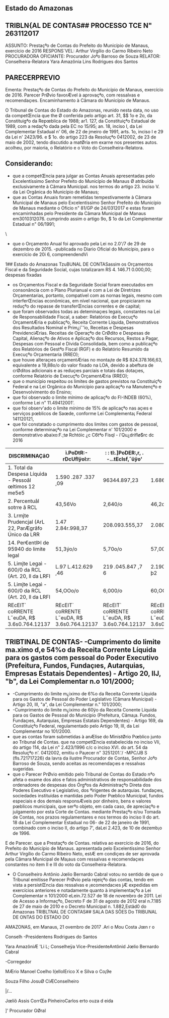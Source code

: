 
## Estado  do Amazonas

## TRIBLN{AL  DE CONTAS## PROCESSO  TCE N" 263112017

ASSUNTO: Prestaçªo  de Contas  do Prefeito do Município  de Manaus, exercício de 2016 RESPONS`VEL: Arthur Virgílio  do Carmo Ribeiro Neto PROCURADORA OFICIANTE: Procurador Joªo  Barroso de Souza RELATOR:  Conselheira-Relatora  Yara Amazônia Lins Rodrigues  dos Santos

## PARECERPREVIO

Ementa:  Prestaçªo  de Contas do Prefeito do Município de Manaus, exercício de 2016. Parecer PrØvio favorÆvel  à aprovaçªo,  com ressalvas e recomendaçıes.  Encaminhamento  à Câmara  do Município de Manaus.

O Tribunal de Contas do Estado do Amazonas, reunido nesta data, no uso da competŒncia que the Ø conferida pelo artigo art. 31,  $$  1o e 2o, da Constituigªo  da Repœblica  de 1988; ar1. 127, da Constituiçªo Estadual de 1989, com a redaçªo  dada pela  EC no 15/95; an. 18, inciso I, da Lei Complementar  Estadual n' 06, de 22 de jmeiro  de 1991,  arts. 1o, inciso I e 29 da Lei n' 2423/96. e  $  1o. do artigo 223 da Resoluçªo  0412002, de 23 de maio de 2002, tendo discutido a matØria  em exarne nos presentes  autos. acolheu,  por maioria, o Relatório  e o Voto do Conselheira-Relatora.

## Considerando:

- que a competŒncia  para julgar as Contas Anuais  apresentadas pelo Excelentíssimo Senhor Prefeito do Município de Manaus Ø  atribuída exclusivamente à Câmara Municipal.  nos termos do artigo 23. inciso V. da Lei Orgânica do Município  de Manaus;
- que as Contas  Anuais foram remetidas  tempestivamente  à Câmara  Municipal  de Manaus pelo Excelentíssimo Senhor Prefeito do Município de Manaus mediante  o Oficio  n" 81/GP  de 24/0312017  e estas foram encaminhadas  pelo Presidente  da Câmara  Municipal de Manaus  em3010312076.  cumprindo assim  o artigo 9o,  $  1o da Lei Complementar  Estadual n" 06/1991;

\

- que o Orçamento Anual foi aprovado pela Lei no 2.0'/7 de 29 de dezembro de 2015. -publicada  no Diario Oficial do Município,  para o exercício de 20i 6, compreendendVi

1## Estado  do Amazonas TzuBUNAL DE CONTASassim os Orçamentos  Fiscal e da Seguridade  Social, cujas totalizaram RS 4. 146.71 0.000,00; despesas fixadas

- os Orçamentos Fiscal e da Seguridade  Social foram executados  em consonância  com o Plano Plurianual  e com a Lei de Diretrizes  Orçamentarias,  portanto, compatível com as nornas  legais, mesmo  com interferŒncias  econômicas, em nível nacional, que propiciaram na reduçªo  do repasse  de transferŒncias  correntes e de capital;
- que foram observados  todas as deteminaçıes legais, constantes  na Lei de Responsabilidade Fiscal, a saber: Relatórios  de Execuçªo  OrçamentÆria  e publicaçªo, Receita  Corrente  Líquida,  Demonstrativos  dos Resultados  Nominal e Prim¿í˝'io, Receitas  e Despesas  PrevidenciÆrias.  Receitas  de Operaçªo  de CrØdito  e Despesas  de Capital, Alienaçªo  de Ativos  e Aplicaçªo  dos Recursos, Restos a Pagar, Despesas com Pessoal e Dívida Consolidada, bem como a publicaçªo  dos Relatórios  de Gestªo Fiscal  (RGF) e do Relatório Resumido  da Execuçªo  Orçamentaria  (RREO);
- que houve alteraçıes orçamentÆrias  no monta¡te  de R$ 824.378.166,63,  equivalente a 19,88o/o do valor fìxado  na LOA, devido  a abeftura de crØditos adicionais e as reduçıes  parciais e totais das dotaçıes,  conforme  Relatório de Execuçªo OrçamentÆria  (RREO);
- que o município respeitou os limites de gastos  previstos  na Constituiçªo Federal e na Lei Orgânica do Município para aplicaçªo  na Manutençªo  e Desenvolvimento  do Ensino;
- que foi observado o limite mínimo de aplicaçªo  do FI-INDEB (60%), conforme Lei n" 11.49412001'.
- que foi observ'ado o limite  mínimo de 15% de aplicaçªo  nas açıes  e serviços  pœblicos de Saœde,  conforme Lei Complementa¡  Federal  141120121,
- que foi constatado  o cumprimento  dos limites com gastos de pessoal,  conforme determinaçªo  na Lei Complementar  n' 101/2000 e demonstrativo  abaixo:F.;tø Rchtóic  ¿c  C6tªo  Fisql  - i'Qu¿driflø$rc dc 2016

| DISCRIMINAÇãO                                                | ì.PoDtR:-rDcUflÿol:r:                         | :  :  tl:.]PoDER:,r,  . -...tEclsf,ˆüÿo'      | TOTAL                                         |
|--------------------------------------------------------------|-----------------------------------------------|-----------------------------------------------|-----------------------------------------------|
| 1.  Total  da Despesa  Líquìda  - Pessoâl  œltimos  12 me5e5 | 1.590  .287  .337  ,09                        | 96344.897,23                                  | 1.686.592.234,32                              |
| 2. Percentuâl  sotrre  â  RCL                                | 43,56Vo                                       | 2,640/o                                       | 46,2oo/o                                      |
| 3. Lrmjte Prudencjal (ArL 22, ParÆgrâfo Único  da LRR        | 1.47  2.84r.998,37                            | 208.093.555,37                                | 2.080.935.553,74                              |
| 14.  Per€entlÞl  de 95940 do limite  legal                   | 51,3ýo/o                                      | 5,70o/o                                       | 57,000/o                                      |
| 5. Limjte  Legaì  -  600/0  da RCL  (Art.  20, ll da LRFI    | L.97  L.412.629 ,46                           | 219 .045.847 ,7 6                             | 2.190 .454.477  þ2                            |
| 5. Limjte  Legaì  -  600/0  da RCL  (Art.  20, ll da LRFI    | 54,OOo/o                                      | 6,000/o                                       | 60,OOo/o                                      |
| REcEIT`  coRRENTE  L˝euDA, R$ 3.6s0.764.12137                | REcEIT`  coRRENTE  L˝euDA, R$ 3.6s0.764.12137 | REcEIT`  coRRENTE  L˝euDA, R$ 3.6s0.764.12137 | REcEIT`  coRRENTE  L˝euDA, R$ 3.6s0.764.12137 |## Estado  do Amazonas

## TRIBTINAL  DE CONTAS- -Cumprimento  do limite ma.ximo d,e 54%o da Receita  Corrente Líquida  para os gastos com pessoal do Poder Executivo (Prefeitura,  Fundos, Fundaçıes,  Autarquias, Empresas  Estatais Dependentes)  - Artigo 20, IIJ, "b", da Lei Complementar  n.o 101/2000;
- -Cumprimento  do limite m¿iximo de 6%o da Receita Corrente Líquida para os Gastos de Pessoal do Poder Legislativo  (Câmara Municipal)  -  Artigo 20, III, "a", da Lei Complementar  n." 101/2000;
- -Cumprimento  do limite m¿iximo de 60ÿo da Receita  Conente  Líquida  para os Gastos de Pessoal do Município  (Prefeitura, Câma¡a.  Fundos, Fundaçıes, Autarquias, Empresas  Estatais Dependentes)  -  Artigo  169, da Constituiçªo  Federal, regulamentado pelo Artigo 19, III, da Lei Complementar  no 101/2000.
- que as contas foram submetidas à anÆlise  do MinistØrio  Pœblico  junto ao Tribunal de Contas.  que na competŒncia estabelecida  no inciso VIi, do artigo 114, da Lei n" 2.423/1996  c/c o inciso XVI. do art. 54 da Resoluçªo  n'. 0412002, emitiu o Pa¡ecer n" 3251201.'/  -MPC/JB  S (fls.721717226)  da lavra da ilustre Procurador de Contas, Senhor Joªo  Barroso de Souza, sendo  aceitas as recomendaçıes e ressalvas sugeridas.
- que o Parecer  PrØvio  emitido pelo Tribunal  de Contas do Estado nªo  afeta o exame dos atos e fatos administrativos  de responsabilidade dos ordenadores  de despesas dos Órgªos da Administraçªo  Direta dos Poderes Executivo e Legislativo,  dos ªirigentes de autarquias. fundaçıes,  sociedades  instituídas  e mantidas  pelo Poder  Pœblico Municipal, fundos  especiais  e dos demais responsÆveis por dinheiro, bens e valores pœblicos  municipais, que serªo  objeto,  em cada caso, de apreciaçªo e julgamento por esta Corte de Contas. mediante Prestaçªo  e/ou Tomada  de Contas, nos prazos regulamentares e nos termos do inciso II do art. 18 da Lei Complementar  Estadual  no 06- de 22 de janeiro de 1991, combinado  com o inciso II, do artigo 7', daLei 2.423, de 10 de dezemb¡o de 1996.

E de Parecer.  que a Prestaçªo  de Contas. relativa ao exercício  de 2016, do Prefeito do Município de Manaus. apresentada pelo Excelentíssimo Senhor  Arthur  Virgílio  do Carmo Ribeiro Neto, estÆ  em condiçıes  de ser aprovada  pela Câmara  Municipal de Ma¡aus  com ressalvas e recomendaçıes constantes  no item II e III do voto da Conselheira-Relatora.

- O Conselheiro Antônio  Jœlio  Bernardo  Cabral votou no sentido  de que  o Tribunal emitisse  Parecer  PrØvio pela rejeiçªo  das contas, tendo em vista a persistŒncia  das ressalvas  e ¡ecomendacıes jÆ  expedidas em exercícios anteriores  e notadamente quanto  à implementaçªo a Lei Complementar  n 101/2000  eLein.72.527  de 18 de novembro de 2011. Lei de Acesso a Informaçªo,  Decreto F de 31 de agosto  de 2012 eral n.7.185 de 27 de maio de 2010 e o Decreto Municipal n. 1.882,Estâd0  do Amazonas TRIBLTNAL  DE CONTAS## SALA DAS SÕES  Do TRIBUNAL DE ONTAS DO ESTADO DO

AMAZONAS, em Manaus, 21 ovembro  de 2017 .Ari o Mou Costa Jœn r o

Conselh -Presidentens Rodrigues do Santos

Yara AmazôniÆ 'Li L; Conselheÿa Vice-PresidenteAntônid  Jœlio  Bernardo Cabral

-Corregedor

MÆrio  Manoel Coelho I{elloIErico X e Silva o Co¡9e

Souza Filho JosuØ ClÆConselheiro

|/...

Jœlíô  Assis CorrŒa  PinheiroCarlos erto ouza d eida

]' Procurador GØral